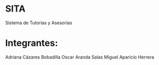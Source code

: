 # SITA
Sistema de Tutorías y Asesorías


# Integrantes:
Adriana Cázares Bobadilla
Oscar Aranda Salas
Miguel Aparicio Herrera

